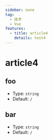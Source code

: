 ```yaml
---
sidebar: none
tag:
  - 技术
  - Vue
features:
  - title: article4
    details: test4
---
```


# article4

## foo

- Type: `string`
- Default: `/`

## bar

- Type: `string`
- Default: `/`
